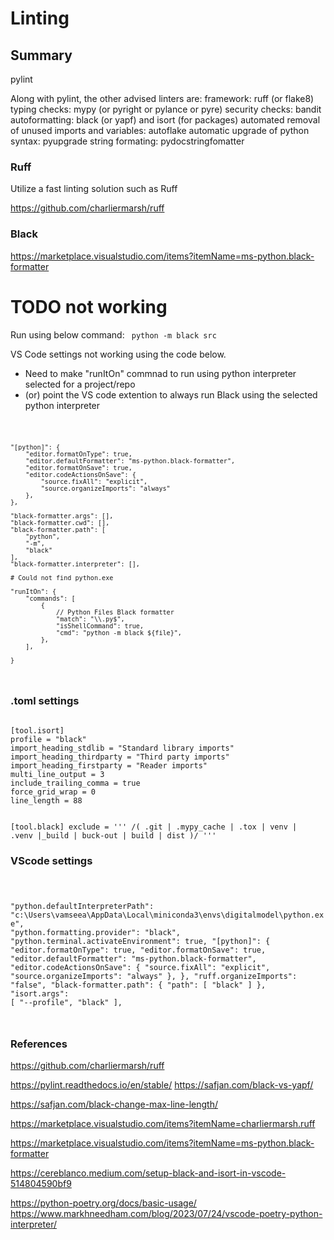 # Linting

## Summary

pylint

Along with pylint, the other advised linters are:
framework: ruff (or flake8)
typing checks: mypy (or pyright or pylance or pyre)
security checks: bandit
autoformatting: black (or yapf) and isort (for packages)
automated removal of unused imports and variables: autoflake
automatic upgrade of python syntax: pyupgrade
string formating: pydocstringfomatter

### Ruff

Utilize a fast linting solution such as Ruff

<https://github.com/charliermarsh/ruff>

### Black

<https://marketplace.visualstudio.com/items?itemName=ms-python.black-formatter>

# TODO not working

Run using below command:
<code>
python -m black src
</code>

VS Code settings not working using the code below.

- Need to make "runItOn" commnad to run using python interpreter selected for a project/repo
- (or) point the VS code extention to always run Black using the selected python interpreter

<code>

    "[python]": {
        "editor.formatOnType": true,
        "editor.defaultFormatter": "ms-python.black-formatter",
        "editor.formatOnSave": true,
        "editor.codeActionsOnSave": {
            "source.fixAll": "explicit",
            "source.organizeImports": "always"
        },
    },

    "black-formatter.args": [],
    "black-formatter.cwd": [],
    "black-formatter.path": [
        "python",
        "-m",
        "black"
    ],
    "black-formatter.interpreter": [],

    # Could not find python.exe

    "runItOn": {
        "commands": [
            {
                // Python Files Black formatter
                "match": "\\.py$",
                "isShellCommand": true,
                "cmd": "python -m black ${file}",
            },
        ],

    }

</code>

### .toml settings

<code>
[tool.isort]
profile = "black"
import_heading_stdlib = "Standard library imports"
import_heading_thirdparty = "Third party imports"
import_heading_firstparty = "Reader imports"
multi_line_output = 3
include_trailing_comma = true
force_grid_wrap = 0
line_length = 88

[tool.black]
exclude = '''
/(
.git
| .mypy_cache
| .tox
| venv
| .venv
|_build
| buck-out
| build
| dist
)/
'''
</code>

### VScode settings

<code>

"python.defaultInterpreterPath": "c:\\Users\\vamseea\\AppData\\Local\\miniconda3\\envs\\digitalmodel\\python.exe",
"python.formatting.provider": "black",
"python.terminal.activateEnvironment": true,
"[python]": {
    "editor.formatOnType": true,
    "editor.formatOnSave": true,
    "editor.defaultFormatter": "ms-python.black-formatter",
    "editor.codeActionsOnSave": {
        "source.fixAll": "explicit",
        "source.organizeImports": "always"
    },
},
"ruff.organizeImports": "false",
"black-formatter.path": {
    "path": [
        "black"
    ]
},
"isort.args": [
    "--profile",
    "black"
],

</code>

### References

<https://github.com/charliermarsh/ruff>

<https://pylint.readthedocs.io/en/stable/>
<https://safjan.com/black-vs-yapf/>

<https://safjan.com/black-change-max-line-length/>

<https://marketplace.visualstudio.com/items?itemName=charliermarsh.ruff>

<https://marketplace.visualstudio.com/items?itemName=ms-python.black-formatter>

<https://cereblanco.medium.com/setup-black-and-isort-in-vscode-514804590bf9>

<https://python-poetry.org/docs/basic-usage/>
<https://www.markhneedham.com/blog/2023/07/24/vscode-poetry-python-interpreter/>
